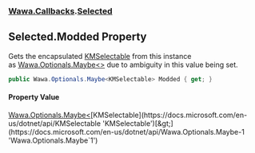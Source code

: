 ### [Wawa.Callbacks](Wawa.Callbacks.md 'Wawa.Callbacks').[Selected](Selected.md 'Wawa.Callbacks.Selected')

## Selected.Modded Property

Gets the encapsulated [KMSelectable](https://docs.microsoft.com/en-us/dotnet/api/KMSelectable 'KMSelectable') from this instance  
as [Wawa.Optionals.Maybe&lt;&gt;](https://docs.microsoft.com/en-us/dotnet/api/Wawa.Optionals.Maybe-1 'Wawa.Optionals.Maybe`1') due to ambiguity in this value being set.

```csharp
public Wawa.Optionals.Maybe<KMSelectable> Modded { get; }
```

#### Property Value
[Wawa.Optionals.Maybe&lt;](https://docs.microsoft.com/en-us/dotnet/api/Wawa.Optionals.Maybe-1 'Wawa.Optionals.Maybe`1')[KMSelectable](https://docs.microsoft.com/en-us/dotnet/api/KMSelectable 'KMSelectable')[&gt;](https://docs.microsoft.com/en-us/dotnet/api/Wawa.Optionals.Maybe-1 'Wawa.Optionals.Maybe`1')